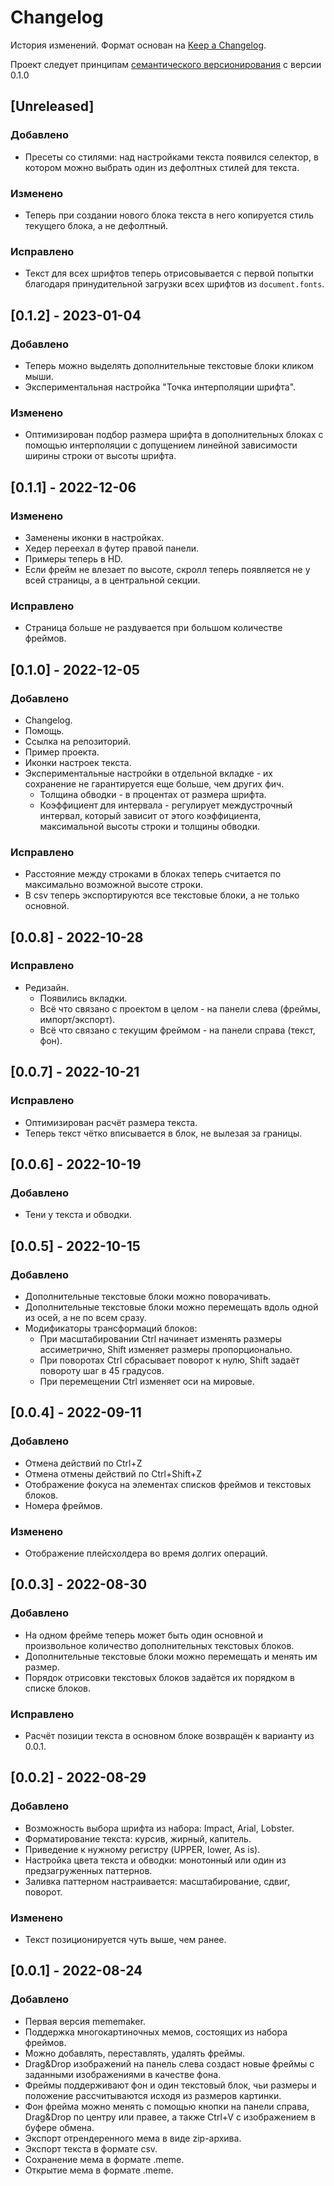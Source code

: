# Changelog

История изменений. Формат основан на [Keep a Changelog](https://keepachangelog.com/en/1.0.0/).

Проект следует принципам [семантического версионирования](https://semver.org/) с версии 0.1.0
<!-- 
Руководящие принципы
Лог изменений — для людей, а не для машин.
Для каждой версии без исключения следует создать отдельный раздел.
Однотипные изменения следует группировать.
Следует предусмотреть возможность поставить ссылку на любую версию или раздел.
Последняя версия должна идти в начале файла.
Указаны даты выпуска каждой версии.
Уточните, следуете ли вы принципам семантического версионирования.

Типы изменений
Добавлено — для новых функций.
Изменено — для изменений в существующей функциональности.
Устарело — для функций, которые скоро будут удалены.
Удалено — для удалённых на данный момент функций.
Исправлено — для любых исправлений багов.
Безопасность — на случай уязвимостей.
-->

## [Unreleased]
### Добавлено
 - Пресеты со стилями: над настройками текста появился селектор, в котором можно выбрать один из дефолтных стилей для текста.
### Изменено
 - Теперь при создании нового блока текста в него копируется стиль текущего блока, а не дефолтный.
### Исправлено
 - Текст для всех шрифтов теперь отрисовывается с первой попытки благодаря принудительной загрузки всех шрифтов из `document.fonts`.

## [0.1.2] - 2023-01-04
### Добавлено
 - Теперь можно выделять дополнительные текстовые блоки кликом мыши.
 - Экспериментальная настройка "Точка интерполяции шрифта".
### Изменено
 - Оптимизирован подбор размера шрифта в дополнительных блоках с помощью интерполяции с допущением линейной зависимости ширины строки от высоты шрифта.

## [0.1.1] - 2022-12-06
### Изменено
 - Заменены иконки в настройках.
 - Хедер переехал в футер правой панели.
 - Примеры теперь в HD.
 - Если фрейм не влезает по высоте, скролл теперь появляется не у всей страницы, а в центральной секции.
### Исправлено
 - Страница больше не раздувается при большом количестве фреймов.

## [0.1.0] - 2022-12-05
### Добавлено
 - Changelog.
 - Помощь.
 - Ссылка на репозиторий.
 - Пример проекта.
 - Иконки настроек текста.
 - Экспериментальные настройки в отдельной вкладке - их сохранение не гарантируется еще больше, чем других фич.
    - Толщина обводки - в процентах от размера шрифта.
    - Коэффициент для интервала - регулирует междустрочный интервал, который зависит от этого коэффициента, максимальной высоты строки и толщины обводки.
### Исправлено
 - Расстояние между строками в блоках теперь считается по максимально возможной высоте строки.
 - В csv теперь экспортируются все текстовые блоки, а не только основной.

## [0.0.8] - 2022-10-28
### Исправлено
 - Редизайн.
    - Появились вкладки.
    - Всё что связано с проектом в целом - на панели слева (фреймы, импорт/экспорт).
    - Всё что связано с текущим фреймом - на панели справа (текст, фон).

## [0.0.7] - 2022-10-21
### Исправлено
 - Оптимизирован расчёт размера текста.
 - Теперь текст чётко вписывается в блок, не вылезая за границы.

## [0.0.6] - 2022-10-19
### Добавлено
 - Тени у текста и обводки.

## [0.0.5] - 2022-10-15
### Добавлено
 - Дополнительные текстовые блоки можно поворачивать.
 - Дополнительные текстовые блоки можно перемещать вдоль одной из осей, а не по всем сразу.
 - Модификаторы трансформаций блоков: 
    - При масштабировании Ctrl начинает изменять размеры ассиметрично, Shift изменяет размеры пропорционально.
    - При поворотах Ctrl сбрасывает поворот к нулю, Shift задаёт повороту шаг в 45 градусов.
    - При перемещении Ctrl изменяет оси на мировые.

## [0.0.4] - 2022-09-11
### Добавлено
 - Отмена действий по Ctrl+Z
 - Отмена отмены действий по Ctrl+Shift+Z
 - Отображение фокуса на элементах списков фреймов и текстовых блоков.
 - Номера фреймов.
### Изменено
 - Отображение плейсхолдера во время долгих операций.

## [0.0.3] - 2022-08-30
### Добавлено
 - На одном фрейме теперь может быть один основной и произвольное количество дополнительных текстовых блоков.
 - Дополнительные текстовые блоки можно перемещать и менять им размер.
 - Порядок отрисовки текстовых блоков задаётся их порядком в списке блоков.
### Исправлено
 - Расчёт позиции текста в основном блоке возвращён к варианту из 0.0.1.


## [0.0.2] - 2022-08-29
### Добавлено
 - Возможность выбора шрифта из набора: Impact, Arial, Lobster.
 - Форматирование текста: курсив, жирный, капитель.
 - Приведение к нужному регистру (UPPER, lower, As is).
 - Настройка цвета текста и обводки: монотонный или один из предзагруженных паттернов.
 - Заливка паттерном настраивается: масштабирование, сдвиг, поворот.
### Изменено
 - Текст позиционируется чуть выше, чем ранее.

## [0.0.1] - 2022-08-24
### Добавлено
 - Первая версия mememaker.
 - Поддержка многокартиночных мемов, состоящих из набора фреймов.
 - Можно добавлять, переставлять, удалять фреймы.
 - Drag&Drop изображений на панель слева создаст новые фреймы с заданными изображениями в качестве фона.
 - Фреймы поддерживают фон и один текстовый блок, чьи размеры и положение рассчитываются исходя из размеров картинки.
 - Фон фрейма можно менять с помощью кнопки на панели справа, Drag&Drop по центру или правее, а также Ctrl+V с изображением в буфере обмена.
 - Экспорт отрендеренного мема в виде zip-архива.
 - Экспорт текста в формате csv.
 - Сохранение мема в формате .meme.
 - Открытие мема в формате .meme.